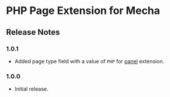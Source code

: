PHP Page Extension for Mecha
============================

Release Notes
-------------

### 1.0.1

 - Added page type field with a value of `PHP` for [panel](https://github.com/mecha-cms/x.panel) extension.

### 1.0.0

 - Initial release.
